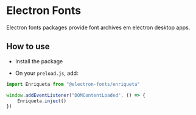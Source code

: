# Electron Fonts

Electron fonts packages provide font archives em electron desktop apps.

## How to use

* Install the package

* On your `preload.js`, add:

```ts
import Enriqueta from "@electron-fonts/enriqueta"

window.addEventListener("DOMContentLoaded", () => {
    Enriqueta.inject()
})
```